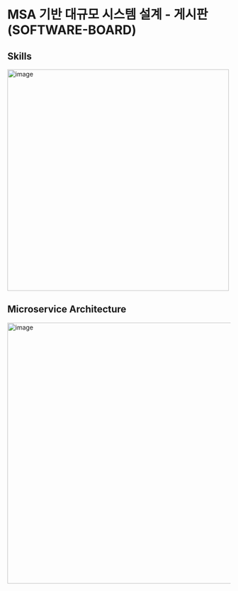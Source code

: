 # MSA 기반 대규모 시스템 설계 - 게시판 (SOFTWARE-BOARD)

## Skills
<img width="500" alt="image" src="https://github.com/user-attachments/assets/e3d12676-a149-4138-aeb7-e05f7ecb46f0" />


## Microservice Architecture
<img width="589" alt="image" src="https://github.com/user-attachments/assets/ffd2b9a0-43b3-4a54-95d0-1f7673b780a7" />
